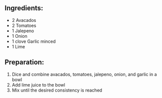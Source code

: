 Ingredients:
------------

* 2 Avacados
* 2 Tomatoes
* 1 Jalepeno
* 1 Onion
* 1 clove Garlic minced
* 1 Lime

Preparation:
------------
1. Dice and combine avacados, tomatoes, jalepeno, onion, and garlic in a bowl
2. Add lime juice to the bowl
3. Mix until the desired consistency is reached
